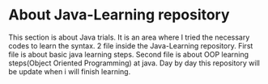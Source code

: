 # About Java-Learning repository
This section is about Java trials. It is an area where I tried the necessary codes to learn the syntax.
2 file inside the Java-Learning repository. 
First file is about basic java learning steps.
Second file is about OOP learning steps(Object Oriented Programming) at java.
Day by day this repository will be update when i will finish learning.
